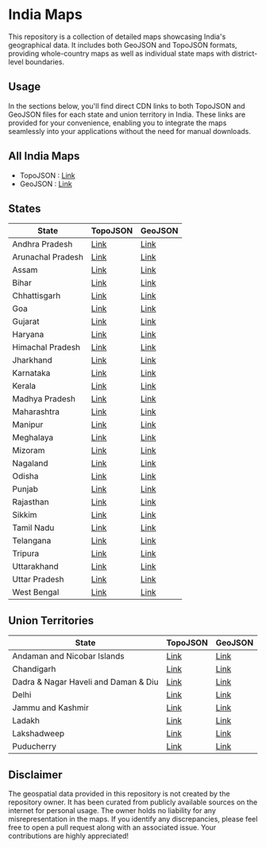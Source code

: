 # India Maps
This repository is a collection of detailed maps showcasing India's geographical data. It includes both GeoJSON and TopoJSON formats, providing whole-country maps as well as individual state maps with district-level boundaries.

## Usage

In the sections below, you'll find direct CDN links to both TopoJSON and GeoJSON files for each state and union territory in India. These links are provided for your convenience, enabling you to integrate the maps seamlessly into your applications without the need for manual downloads.

## All India Maps

- TopoJSON : [Link](https://cdn.jsdelivr.net/gh/udit-001/india-maps@d12c937/topojson/india.json)
- GeoJSON : [Link](https://cdn.jsdelivr.net/gh/udit-001/india-maps@d12c937/geojson/india.geojson)

## States

| State             | TopoJSON                                                                                       | GeoJSON                                                                                       |
|-------------------|-------------------------------------------------------------------------------------------------|-----------------------------------------------------------------------------------------------|
| Andhra Pradesh    | [Link](https://cdn.jsdelivr.net/gh/udit-001/india-maps@d12c937/topojson/states/andhra-pradesh.json)     | [Link](https://cdn.jsdelivr.net/gh/udit-001/india-maps@d12c937/geojson/states/andhra-pradesh.geojson)   |
| Arunachal Pradesh | [Link](https://cdn.jsdelivr.net/gh/udit-001/india-maps@d12c937/topojson/states/arunachal-pradesh.json)  | [Link](https://cdn.jsdelivr.net/gh/udit-001/india-maps@d12c937/geojson/states/arunachal-pradesh.geojson)|
| Assam             | [Link](https://cdn.jsdelivr.net/gh/udit-001/india-maps@d12c937/topojson/states/assam.json)              | [Link](https://cdn.jsdelivr.net/gh/udit-001/india-maps@d12c937/geojson/states/assam.geojson)           |
| Bihar             | [Link](https://cdn.jsdelivr.net/gh/udit-001/india-maps@d12c937/topojson/states/bihar.json)              | [Link](https://cdn.jsdelivr.net/gh/udit-001/india-maps@d12c937/geojson/states/bihar.geojson)           |
| Chhattisgarh      | [Link](https://cdn.jsdelivr.net/gh/udit-001/india-maps@d12c937/topojson/states/chhattisgarh.json)       | [Link](https://cdn.jsdelivr.net/gh/udit-001/india-maps@d12c937/geojson/states/chhattisgarh.geojson)    |
| Goa               | [Link](https://cdn.jsdelivr.net/gh/udit-001/india-maps@d12c937/topojson/states/goa.json)                | [Link](https://cdn.jsdelivr.net/gh/udit-001/india-maps@d12c937/geojson/states/goa.geojson)             |
| Gujarat           | [Link](https://cdn.jsdelivr.net/gh/udit-001/india-maps@d12c937/topojson/states/gujarat.json)            | [Link](https://cdn.jsdelivr.net/gh/udit-001/india-maps@d12c937/geojson/states/gujarat.geojson)         |
| Haryana           | [Link](https://cdn.jsdelivr.net/gh/udit-001/india-maps@d12c937/topojson/states/haryana.json)            | [Link](https://cdn.jsdelivr.net/gh/udit-001/india-maps@d12c937/geojson/states/haryana.geojson)         |
| Himachal Pradesh  | [Link](https://cdn.jsdelivr.net/gh/udit-001/india-maps@d12c937/topojson/states/himachal-pradesh.json)   | [Link](https://cdn.jsdelivr.net/gh/udit-001/india-maps@d12c937/geojson/states/himachal-pradesh.geojson)|
| Jharkhand         | [Link](https://cdn.jsdelivr.net/gh/udit-001/india-maps@d12c937/topojson/states/jharkhand.json)          | [Link](https://cdn.jsdelivr.net/gh/udit-001/india-maps@d12c937/geojson/states/jharkhand.geojson)       |
| Karnataka         | [Link](https://cdn.jsdelivr.net/gh/udit-001/india-maps@d12c937/topojson/states/karnataka.json)          | [Link](https://cdn.jsdelivr.net/gh/udit-001/india-maps@d12c937/geojson/states/karnataka.geojson)       |
| Kerala            | [Link](https://cdn.jsdelivr.net/gh/udit-001/india-maps@d12c937/topojson/states/kerala.json)             | [Link](https://cdn.jsdelivr.net/gh/udit-001/india-maps@d12c937/geojson/states/kerala.geojson)          |
| Madhya Pradesh    | [Link](https://cdn.jsdelivr.net/gh/udit-001/india-maps@d12c937/topojson/states/madhya-pradesh.json)     | [Link](https://cdn.jsdelivr.net/gh/udit-001/india-maps@d12c937/geojson/states/madhya-pradesh.geojson) |
| Maharashtra       | [Link](https://cdn.jsdelivr.net/gh/udit-001/india-maps@d12c937/topojson/states/maharashtra.json)        | [Link](https://cdn.jsdelivr.net/gh/udit-001/india-maps@d12c937/geojson/states/maharashtra.geojson)    |
| Manipur           | [Link](https://cdn.jsdelivr.net/gh/udit-001/india-maps@d12c937/topojson/states/manipur.json)            | [Link](https://cdn.jsdelivr.net/gh/udit-001/india-maps@d12c937/geojson/states/manipur.geojson)        |
| Meghalaya         | [Link](https://cdn.jsdelivr.net/gh/udit-001/india-maps@d12c937/topojson/states/meghalaya.json)          | [Link](https://cdn.jsdelivr.net/gh/udit-001/india-maps@d12c937/geojson/states/meghalaya.geojson)      |
| Mizoram           | [Link](https://cdn.jsdelivr.net/gh/udit-001/india-maps@d12c937/topojson/states/mizoram.json)            | [Link](https://cdn.jsdelivr.net/gh/udit-001/india-maps@d12c937/geojson/states/mizoram.geojson)        |
| Nagaland          | [Link](https://cdn.jsdelivr.net/gh/udit-001/india-maps@d12c937/topojson/states/nagaland.json)           | [Link](https://cdn.jsdelivr.net/gh/udit-001/india-maps@d12c937/geojson/states/nagaland.geojson)       |
| Odisha            | [Link](https://cdn.jsdelivr.net/gh/udit-001/india-maps@d12c937/topojson/states/odisha.json)             | [Link](https://cdn.jsdelivr.net/gh/udit-001/india-maps@d12c937/geojson/states/odisha.geojson)         |
| Punjab            | [Link](https://cdn.jsdelivr.net/gh/udit-001/india-maps@d12c937/topojson/states/punjab.json)             | [Link](https://cdn.jsdelivr.net/gh/udit-001/india-maps@d12c937/geojson/states/punjab.geojson)         |
| Rajasthan         | [Link](https://cdn.jsdelivr.net/gh/udit-001/india-maps@d12c937/topojson/states/rajasthan.json)          | [Link](https://cdn.jsdelivr.net/gh/udit-001/india-maps@d12c937/geojson/states/rajasthan.geojson)      |
| Sikkim            | [Link](https://cdn.jsdelivr.net/gh/udit-001/india-maps@d12c937/topojson/states/sikkim.json)             | [Link](https://cdn.jsdelivr.net/gh/udit-001/india-maps@d12c937/geojson/states/sikkim.geojson)         |
| Tamil Nadu        | [Link](https://cdn.jsdelivr.net/gh/udit-001/india-maps@d12c937/topojson/states/tamil-nadu.json)         | [Link](https://cdn.jsdelivr.net/gh/udit-001/india-maps@d12c937/geojson/states/tamil-nadu.geojson)     |
| Telangana         | [Link](https://cdn.jsdelivr.net/gh/udit-001/india-maps@d12c937/topojson/states/telangana.json)          | [Link](https://cdn.jsdelivr.net/gh/udit-001/india-maps@d12c937/geojson/states/telangana.geojson)      |
| Tripura           | [Link](https://cdn.jsdelivr.net/gh/udit-001/india-maps@d12c937/topojson/states/tripura.json)            | [Link](https://cdn.jsdelivr.net/gh/udit-001/india-maps@d12c937/geojson/states/tripura.geojson)        |
| Uttarakhand       | [Link](https://cdn.jsdelivr.net/gh/udit-001/india-maps@d12c937/topojson/states/uttarakhand.json)        | [Link](https://cdn.jsdelivr.net/gh/udit-001/india-maps@d12c937/geojson/states/uttarakhand.geojson)    |
| Uttar Pradesh     | [Link](https://cdn.jsdelivr.net/gh/udit-001/india-maps@d12c937/topojson/states/uttar-pradesh.json)      | [Link](https://cdn.jsdelivr.net/gh/udit-001/india-maps@d12c937/geojson/states/uttar-pradesh.geojson)  |
| West Bengal       | [Link](https://cdn.jsdelivr.net/gh/udit-001/india-maps@d12c937/topojson/states/west-bengal.json)        | [Link](https://cdn.jsdelivr.net/gh/udit-001/india-maps@d12c937/geojson/states/west-bengal.geojson)    |





## Union Territories

| State                                       | TopoJSON | GeoJSON |
|---------------------------------------------|----------|---------|
| Andaman and Nicobar Islands                | [Link](https://cdn.jsdelivr.net/gh/udit-001/india-maps@d12c937/topojson/states/andaman-nicobar-islands.json) | [Link](https://cdn.jsdelivr.net/gh/udit-001/india-maps@d12c937/geojson/states/andaman-nicobar-islands.geojson) |
| Chandigarh                                  | [Link](https://cdn.jsdelivr.net/gh/udit-001/india-maps@d12c937/topojson/states/chandigarh.geojson) | [Link](https://cdn.jsdelivr.net/gh/udit-001/india-maps@d12c937/geojson/states/chandigarh.geojson) |
| Dadra & Nagar Haveli and Daman & Diu | [Link](https://cdn.jsdelivr.net/gh/udit-001/india-maps@d12c937/topojson/states/dnh-and-dd.json) | [Link](https://cdn.jsdelivr.net/gh/udit-001/india-maps@d12c937/geojson/states/dnh-and-dd.geojson) |
| Delhi                                       | [Link](https://cdn.jsdelivr.net/gh/udit-001/india-maps@d12c937/topojson/states/delhi.geojson) | [Link](https://cdn.jsdelivr.net/gh/udit-001/india-maps@d12c937/geojson/states/delhi.geojson) |
| Jammu and Kashmir | [Link](https://cdn.jsdelivr.net/gh/udit-001/india-maps@9d59062/topojson/states/jammu-and-kashmir.json)  | [Link](https://cdn.jsdelivr.net/gh/udit-001/india-maps@9d59062/geojson/states/jammu-and-kashmir.geojson) |
| Ladakh | [Link](https://cdn.jsdelivr.net/gh/udit-001/india-maps@9d59062/topojson/states/ladakh.json)  | [Link](https://cdn.jsdelivr.net/gh/udit-001/india-maps@9d59062/geojson/states/ladakh.geojson)|
| Lakshadweep                                 | [Link](https://cdn.jsdelivr.net/gh/udit-001/india-maps@d12c937/topojson/states/lakshadweep.geojson) | [Link](https://cdn.jsdelivr.net/gh/udit-001/india-maps@d12c937/geojson/states/lakshadweep.geojson) |
| Puducherry                                  | [Link](https://cdn.jsdelivr.net/gh/udit-001/india-maps@d12c937/topojson/states/puducherry.geojson) | [Link](https://cdn.jsdelivr.net/gh/udit-001/india-maps@d12c937/geojson/states/puducherry.geojson) |

## Disclaimer

The geospatial data provided in this repository is not created by the repository owner. It has been curated from publicly available sources on the internet for personal usage. The owner holds no liability for any misrepresentation in the maps. If you identify any discrepancies, please feel free to open a pull request along with an associated issue. Your contributions are highly appreciated!
